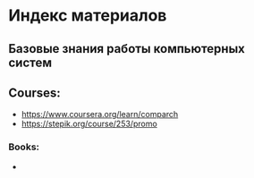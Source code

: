 # Индекс материалов

## Базовые знания работы компьютерных систем

## Courses:
- https://www.coursera.org/learn/comparch
- https://stepik.org/course/253/promo

### Books:
- 
